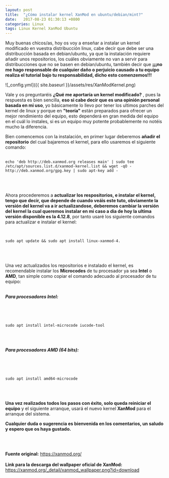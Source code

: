 ```yaml
---
layout: post
title:  "¿Cómo instalar kernel XanMod en ubuntu/debian/mint?"
date:   2017-08-23 01:30:13 +0800
categories: Linux
tags: Linux Kernel XanMod Ubuntu
---
```


Muy buenas chicos/as, hoy os voy a enseñar a instalar un kernel modificado en vuestra distribucción linux, cabe decir que debe ser una distribucción basada en debian/ubuntu, ya que la instalación requiere añadir
unos repositorios, los cuáles obviamente no van a servir para distribucciones que no se basen en debian/ubuntu, también decir que <b>¡¡¡no me hago responsable de cualquier daño o perjuicio causado a tu equipo realiza el tutorial bajo tu responsabilidad, dicho esto comenzemos!!!</b><br/>

![_config.yml]({{ site.baseurl }}/assets/res/XanModKernel.png)
<br/>

Vale y os preguntaréis <b>¿Qué me aportaría un kernel modificado?</b> , pues la respuesta es bien sencilla, <b>eso si cabe decir que es una opinión personal basada en mi uso</b>, yo básicamente lo llevo por tener los ultimos parches del kernel de linux y porque en <b>"teoría"</b> están preparados para ofrecer un mejor rendimiento del equipo, esto dependerá en gran medida del equipo en el cuál lo instales, si es un equipo muy potente probablemente no notéis mucho la diferencia.

Bien comencemos con la instalación, en primer lugar deberemos <b>añadir el repositorio</b> del cual bajaremos el kernel, para ello usaremos el siguiente comando:
<br/>
<br/>

```
echo 'deb http://deb.xanmod.org releases main' | sudo tee /etc/apt/sources.list.d/xanmod-kernel.list && wget -qO - http://deb.xanmod.org/gpg.key | sudo apt-key add -  
```
<br/>
<br/>


Ahora procederemos a <b>actualizar los respositorios, e instalar el kernel, tengo que decir, que depende de cuando veáis este tuto, obviamente la versión del kernel va a ir actualizandose, deberemos cambiar la versión del kernel la cual queremos instalar en mi caso a dia de hoy la ultima versión disponible es la 4.12.8</b>, por tanto usaré los siguiente comandos para actualizar e instalar el kernel:
<br/>
<br/>


```

sudo apt update && sudo apt install linux-xanmod-4.

```


<br/>
<br/>

Una vez actualizados los repositorios e instalado el kernel, es recomendable instalar los <b>Microcodes</b> de tu procesador ya sea <b>Intel</b> o <b>AMD</b>, tan simple como copiar el comando adecuado al procesador de tu equipo:
<br/>
<br/>

__*Para procesadores Intel:*__

<br/>
<br/>

```

sudo apt install intel-microcode iucode-tool

```

<br/>
<br/>

__*Para procesadores AMD (64 bits):*__

<br/>
<br/>

```

sudo apt install amd64-microcode

```
<br/>
<br/>

<b>Una vez realizados todos los pasos con éxito, solo queda reiniciar el equipo</b> y el siguiente arranque, usará el nuevo kernel <b>XanMod</b> para el arranque del sistema.<br/>

<b>Cualquier duda o sugerencia es bienvenida en los comentarios, un saludo y espero que os haya gustado.</b>

<br/>
<br/>

<b>Fuente original:</b> <https://xanmod.org/>
<br/>
<br/>
<b>Link para la descarga del wallpaper oficial de XanMod:</b> <https://xanmod.org/_detail/xanmod_wallpaper.png?id=download>

<br/>
<br/>
